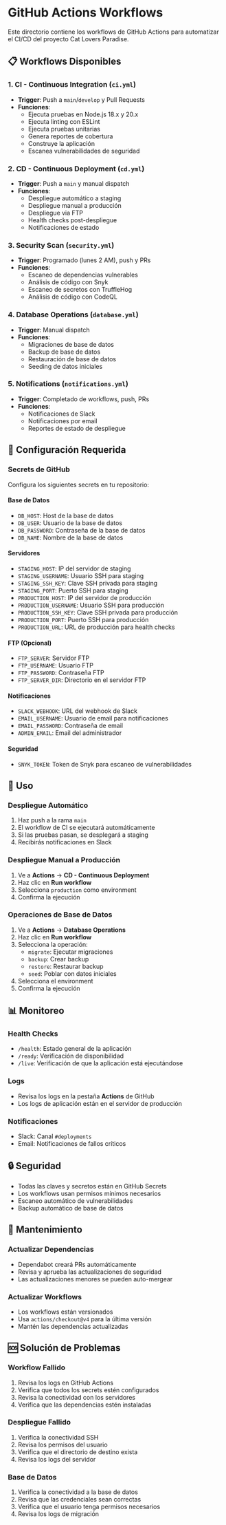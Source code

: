 # GitHub Actions Workflows

Este directorio contiene los workflows de GitHub Actions para automatizar el CI/CD del proyecto Cat Lovers Paradise.

## 📋 Workflows Disponibles

### 1. **CI - Continuous Integration** (`ci.yml`)
- **Trigger**: Push a `main`/`develop` y Pull Requests
- **Funciones**:
  - Ejecuta pruebas en Node.js 18.x y 20.x
  - Ejecuta linting con ESLint
  - Ejecuta pruebas unitarias
  - Genera reportes de cobertura
  - Construye la aplicación
  - Escanea vulnerabilidades de seguridad

### 2. **CD - Continuous Deployment** (`cd.yml`)
- **Trigger**: Push a `main` y manual dispatch
- **Funciones**:
  - Despliegue automático a staging
  - Despliegue manual a producción
  - Despliegue via FTP
  - Health checks post-despliegue
  - Notificaciones de estado

### 3. **Security Scan** (`security.yml`)
- **Trigger**: Programado (lunes 2 AM), push y PRs
- **Funciones**:
  - Escaneo de dependencias vulnerables
  - Análisis de código con Snyk
  - Escaneo de secretos con TruffleHog
  - Análisis de código con CodeQL

### 4. **Database Operations** (`database.yml`)
- **Trigger**: Manual dispatch
- **Funciones**:
  - Migraciones de base de datos
  - Backup de base de datos
  - Restauración de base de datos
  - Seeding de datos iniciales

### 5. **Notifications** (`notifications.yml`)
- **Trigger**: Completado de workflows, push, PRs
- **Funciones**:
  - Notificaciones de Slack
  - Notificaciones por email
  - Reportes de estado de despliegue

## 🔧 Configuración Requerida

### Secrets de GitHub

Configura los siguientes secrets en tu repositorio:

#### **Base de Datos**
- `DB_HOST`: Host de la base de datos
- `DB_USER`: Usuario de la base de datos
- `DB_PASSWORD`: Contraseña de la base de datos
- `DB_NAME`: Nombre de la base de datos

#### **Servidores**
- `STAGING_HOST`: IP del servidor de staging
- `STAGING_USERNAME`: Usuario SSH para staging
- `STAGING_SSH_KEY`: Clave SSH privada para staging
- `STAGING_PORT`: Puerto SSH para staging
- `PRODUCTION_HOST`: IP del servidor de producción
- `PRODUCTION_USERNAME`: Usuario SSH para producción
- `PRODUCTION_SSH_KEY`: Clave SSH privada para producción
- `PRODUCTION_PORT`: Puerto SSH para producción
- `PRODUCTION_URL`: URL de producción para health checks

#### **FTP (Opcional)**
- `FTP_SERVER`: Servidor FTP
- `FTP_USERNAME`: Usuario FTP
- `FTP_PASSWORD`: Contraseña FTP
- `FTP_SERVER_DIR`: Directorio en el servidor FTP

#### **Notificaciones**
- `SLACK_WEBHOOK`: URL del webhook de Slack
- `EMAIL_USERNAME`: Usuario de email para notificaciones
- `EMAIL_PASSWORD`: Contraseña de email
- `ADMIN_EMAIL`: Email del administrador

#### **Seguridad**
- `SNYK_TOKEN`: Token de Snyk para escaneo de vulnerabilidades

## 🚀 Uso

### Despliegue Automático
1. Haz push a la rama `main`
2. El workflow de CI se ejecutará automáticamente
3. Si las pruebas pasan, se desplegará a staging
4. Recibirás notificaciones en Slack

### Despliegue Manual a Producción
1. Ve a **Actions** → **CD - Continuous Deployment**
2. Haz clic en **Run workflow**
3. Selecciona `production` como environment
4. Confirma la ejecución

### Operaciones de Base de Datos
1. Ve a **Actions** → **Database Operations**
2. Haz clic en **Run workflow**
3. Selecciona la operación:
   - `migrate`: Ejecutar migraciones
   - `backup`: Crear backup
   - `restore`: Restaurar backup
   - `seed`: Poblar con datos iniciales
4. Selecciona el environment
5. Confirma la ejecución

## 📊 Monitoreo

### Health Checks
- `/health`: Estado general de la aplicación
- `/ready`: Verificación de disponibilidad
- `/live`: Verificación de que la aplicación está ejecutándose

### Logs
- Revisa los logs en la pestaña **Actions** de GitHub
- Los logs de aplicación están en el servidor de producción

### Notificaciones
- Slack: Canal `#deployments`
- Email: Notificaciones de fallos críticos

## 🔒 Seguridad

- Todas las claves y secretos están en GitHub Secrets
- Los workflows usan permisos mínimos necesarios
- Escaneo automático de vulnerabilidades
- Backup automático de base de datos

## 📝 Mantenimiento

### Actualizar Dependencias
- Dependabot creará PRs automáticamente
- Revisa y aprueba las actualizaciones de seguridad
- Las actualizaciones menores se pueden auto-mergear

### Actualizar Workflows
- Los workflows están versionados
- Usa `actions/checkout@v4` para la última versión
- Mantén las dependencias actualizadas

## 🆘 Solución de Problemas

### Workflow Fallido
1. Revisa los logs en GitHub Actions
2. Verifica que todos los secrets estén configurados
3. Revisa la conectividad con los servidores
4. Verifica que las dependencias estén instaladas

### Despliegue Fallido
1. Verifica la conectividad SSH
2. Revisa los permisos del usuario
3. Verifica que el directorio de destino exista
4. Revisa los logs del servidor

### Base de Datos
1. Verifica la conectividad a la base de datos
2. Revisa que las credenciales sean correctas
3. Verifica que el usuario tenga permisos necesarios
4. Revisa los logs de migración
